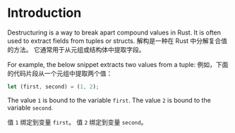 # Introduction

Destructuring is a way to break apart compound values in Rust. It is often used to extract fields from tuples or structs.
解构是一种在 Rust 中分解复合值的方法。 它通常用于从元组或结构体中提取字段。

For example, the below snippet extracts two values from a tuple:
例如，下面的代码片段从一个元组中提取两个值：
```rust
let (first, second) = (1, 2);
```

The value `1` is bound to the variable `first`.
The value `2` is bound to the variable `second`.

值 `1` 绑定到变量 `first`。
值 `2` 绑定到变量 `second`。